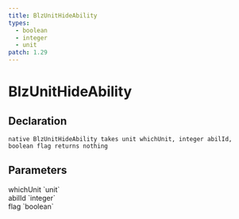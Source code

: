 ```yaml
---
title: BlzUnitHideAbility
types:
  - boolean
  - integer
  - unit
patch: 1.29
---
```


# BlzUnitHideAbility

## Declaration

```
native BlzUnitHideAbility takes unit whichUnit, integer abilId, boolean flag returns nothing
```

## Parameters
<dl>
  <dt>whichUnit `unit`</dt>
  <dd></dd>

  <dt>abilId `integer`</dt>
  <dd></dd>

  <dt>flag `boolean`</dt>
  <dd></dd>
</dl>